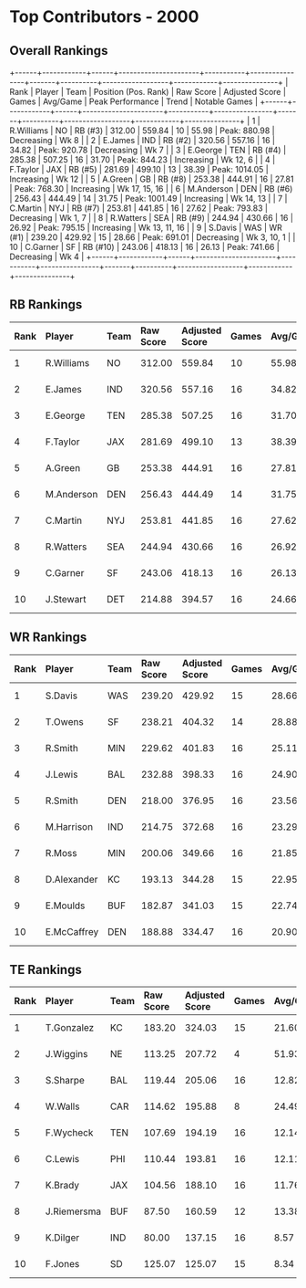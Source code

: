 # Top Contributors - 2000

## Overall Rankings

+------+------------+------+----------------------+-----------+----------------+-------+----------+------------------+------------+---------------+
| Rank | Player     | Team | Position (Pos. Rank) | Raw Score | Adjusted Score | Games | Avg/Game | Peak Performance | Trend      | Notable Games |
+------+------------+------+----------------------+-----------+----------------+-------+----------+------------------+------------+---------------+
| 1    | R.Williams | NO   | RB (#3)              | 312.00    | 559.84         | 10    | 55.98    | Peak: 880.98     | Decreasing | Wk 8          |
| 2    | E.James    | IND  | RB (#2)              | 320.56    | 557.16         | 16    | 34.82    | Peak: 920.78     | Decreasing | Wk 7          |
| 3    | E.George   | TEN  | RB (#4)              | 285.38    | 507.25         | 16    | 31.70    | Peak: 844.23     | Increasing | Wk 12, 6      |
| 4    | F.Taylor   | JAX  | RB (#5)              | 281.69    | 499.10         | 13    | 38.39    | Peak: 1014.05    | Increasing | Wk 12         |
| 5    | A.Green    | GB   | RB (#8)              | 253.38    | 444.91         | 16    | 27.81    | Peak: 768.30     | Increasing | Wk 17, 15, 16 |
| 6    | M.Anderson | DEN  | RB (#6)              | 256.43    | 444.49         | 14    | 31.75    | Peak: 1001.49    | Increasing | Wk 14, 13     |
| 7    | C.Martin   | NYJ  | RB (#7)              | 253.81    | 441.85         | 16    | 27.62    | Peak: 793.83     | Decreasing | Wk 1, 7       |
| 8    | R.Watters  | SEA  | RB (#9)              | 244.94    | 430.66         | 16    | 26.92    | Peak: 795.15     | Increasing | Wk 13, 11, 16 |
| 9    | S.Davis    | WAS  | WR (#1)              | 239.20    | 429.92         | 15    | 28.66    | Peak: 691.01     | Decreasing | Wk 3, 10, 1   |
| 10   | C.Garner   | SF   | RB (#10)             | 243.06    | 418.13         | 16    | 26.13    | Peak: 741.66     | Decreasing | Wk 4          |
+------+------------+------+----------------------+-----------+----------------+-------+----------+------------------+------------+---------------+

## RB Rankings

| Rank | Player     | Team | Raw Score | Adjusted Score | Games | Avg/Game | Peak Performance | Trend      | Notable Games |
| :----| :----------| :----| :---------| :--------------| :-----| :--------| :----------------| :----------| :-------------|
| 1    | R.Williams | NO   | 312.00    | 559.84         | 10    | 55.98    | Peak: 880.98     | Decreasing | Wk 8          |
| 2    | E.James    | IND  | 320.56    | 557.16         | 16    | 34.82    | Peak: 920.78     | Decreasing | Wk 7          |
| 3    | E.George   | TEN  | 285.38    | 507.25         | 16    | 31.70    | Peak: 844.23     | Increasing | Wk 12, 6      |
| 4    | F.Taylor   | JAX  | 281.69    | 499.10         | 13    | 38.39    | Peak: 1014.05    | Increasing | Wk 12         |
| 5    | A.Green    | GB   | 253.38    | 444.91         | 16    | 27.81    | Peak: 768.30     | Increasing | Wk 17, 15, 16 |
| 6    | M.Anderson | DEN  | 256.43    | 444.49         | 14    | 31.75    | Peak: 1001.49    | Increasing | Wk 14, 13     |
| 7    | C.Martin   | NYJ  | 253.81    | 441.85         | 16    | 27.62    | Peak: 793.83     | Decreasing | Wk 1, 7       |
| 8    | R.Watters  | SEA  | 244.94    | 430.66         | 16    | 26.92    | Peak: 795.15     | Increasing | Wk 13, 11, 16 |
| 9    | C.Garner   | SF   | 243.06    | 418.13         | 16    | 26.13    | Peak: 741.66     | Decreasing | Wk 4          |
| 10   | J.Stewart  | DET  | 214.88    | 394.57         | 16    | 24.66    | Peak: 772.68     | Decreasing |               |

## WR Rankings

| Rank | Player      | Team | Raw Score | Adjusted Score | Games | Avg/Game | Peak Performance | Trend      | Notable Games |
| :----| :-----------| :----| :---------| :--------------| :-----| :--------| :----------------| :----------| :-------------|
| 1    | S.Davis     | WAS  | 239.20    | 429.92         | 15    | 28.66    | Peak: 691.01     | Decreasing | Wk 3, 10, 1   |
| 2    | T.Owens     | SF   | 238.21    | 404.32         | 14    | 28.88    | Peak: 918.09     | Decreasing |               |
| 3    | R.Smith     | MIN  | 229.62    | 401.83         | 16    | 25.11    | Peak: 637.29     | Stable     |               |
| 4    | J.Lewis     | BAL  | 232.88    | 398.33         | 16    | 24.90    | Peak: 580.16     | Increasing |               |
| 5    | R.Smith     | DEN  | 218.00    | 376.95         | 16    | 23.56    | Peak: 652.63     | Stable     |               |
| 6    | M.Harrison  | IND  | 214.75    | 372.68         | 16    | 23.29    | Peak: 663.19     | Decreasing |               |
| 7    | R.Moss      | MIN  | 200.06    | 349.66         | 16    | 21.85    | Peak: 740.59     | Decreasing |               |
| 8    | D.Alexander | KC   | 193.13    | 344.28         | 15    | 22.95    | Peak: 550.89     | Decreasing |               |
| 9    | E.Moulds    | BUF  | 182.87    | 341.03         | 15    | 22.74    | Peak: 659.07     | Decreasing |               |
| 10   | E.McCaffrey | DEN  | 188.88    | 334.47         | 16    | 20.90    | Peak: 632.13     | Stable     |               |

## TE Rankings

| Rank | Player      | Team | Raw Score | Adjusted Score | Games | Avg/Game | Peak Performance | Trend      | Notable Games |
| :----| :-----------| :----| :---------| :--------------| :-----| :--------| :----------------| :----------| :-------------|
| 1    | T.Gonzalez  | KC   | 183.20    | 324.03         | 15    | 21.60    | Peak: 585.89     | Increasing |               |
| 2    | J.Wiggins   | NE   | 113.25    | 207.72         | 4     | 51.93    | Peak: 258.12     | Increasing |               |
| 3    | S.Sharpe    | BAL  | 119.44    | 205.06         | 16    | 12.82    | Peak: 372.92     | Stable     |               |
| 4    | W.Walls     | CAR  | 114.62    | 195.88         | 8     | 24.49    | Peak: 330.73     | Decreasing |               |
| 5    | F.Wycheck   | TEN  | 107.69    | 194.19         | 16    | 12.14    | Peak: 317.08     | Decreasing |               |
| 6    | C.Lewis     | PHI  | 110.44    | 193.81         | 16    | 12.11    | Peak: 314.49     | Increasing |               |
| 7    | K.Brady     | JAX  | 104.56    | 188.10         | 16    | 11.76    | Peak: 568.93     | Increasing |               |
| 8    | J.Riemersma | BUF  | 87.50     | 160.59         | 12    | 13.38    | Peak: 369.80     | Decreasing |               |
| 9    | K.Dilger    | IND  | 80.00     | 137.15         | 16    | 8.57     | Peak: 382.59     | Decreasing |               |
| 10   | F.Jones     | SD   | 125.07    | 125.07         | 15    | 8.34     | Peak: 333.00     | Decreasing |               |

